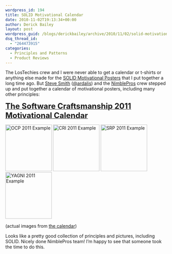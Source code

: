 ```yaml
---
wordpress_id: 194
title: SOLID Motivational Calendar
date: 2010-11-02T19:13:34+00:00
author: Derick Bailey
layout: post
wordpress_guid: /blogs/derickbailey/archive/2010/11/02/solid-motivational-calendar.aspx
dsq_thread_id:
  - "264473915"
categories:
  - Principles and Patterns
  - Product Reviews
---
```

The LosTechies crew and I were never able to get a calendar or t-shirts or anything else made for the [SOLID Motivational Posters](http://www.lostechies.com/blogs/derickbailey/archive/2009/02/11/solid-development-principles-in-motivational-pictures.aspx) that I put together a long time ago. But [Steve Smith](http://stevesmithblog.com/) ([@ardalis](http://twitter.com/ardalis)) and the [NimblePros](http://nimblepros.com) crew stepped up and put together a calendar of motivational posters, including many other principles:

[**<font size="5">The Software Craftsmanship 2011 Motivational Calendar</font>**](http://nimblepros.com/products/software-craftsmanship-2011-calendar.aspx)

 <img alt="OCP 2011 Example" src="http://nimblepros.com/media/27605/ocpthumb.jpg" width="145" height="145" /> <img alt="CRI 2011 Example" src="http://nimblepros.com/media/27071/commonreusethumb.jpg" width="145" height="145" /> <img alt="SRP 2011 Example" src="http://nimblepros.com/media/27076/srpthumb.jpg" width="145" height="145" /><img alt="YAGNI 2011 Example" src="http://nimblepros.com/media/27081/yagnithumb.jpg" width="145" height="145" />

(actual images from [the calendar](http://nimblepros.com/products/software-craftsmanship-2011-calendar.aspx))

Looks like a pretty good collection of principles and pictures, including SOLID. Nicely done NimblePros team! I’m happy to see that someone took the time to do this.